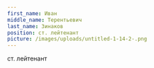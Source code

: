 ```yaml
---
first_name: Иван
middle_name: Терентьевич
last_name: Зинаков
position: ст. лейтенант
picture: /images/uploads/untitled-1-14-2-.png
---
```

ст. лейтенант